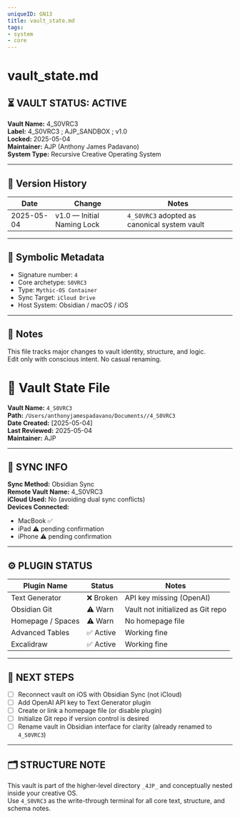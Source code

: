 ```yaml
---
uniqueID: GN13
title: vault_state.md
tags:
- system
- core
---
```


# vault_state.md

## ⏳ VAULT STATUS: ACTIVE
**Vault Name:** 4_S0VRC3  
**Label:** 4_S0VRC3 ; AJP_SANDBOX ; v1.0  
**Locked:** 2025-05-04  
**Maintainer:** AJP (Anthony James Padavano)  
**System Type:** Recursive Creative Operating System

---

## 🔄 Version History

| Date       | Change                          | Notes |
|------------|----------------------------------|-------|
| 2025-05-04 | v1.0 — Initial Naming Lock       | `4_S0VRC3` adopted as canonical system vault |

---

## 🧬 Symbolic Metadata

- Signature number: `4`
- Core archetype: `S0VRC3`
- Type: `Mythic-OS Container`
- Sync Target: `iCloud Drive`
- Host System: Obsidian / macOS / iOS

---

## 📌 Notes
This file tracks major changes to vault identity, structure, and logic.  
Edit only with conscious intent. No casual renaming.

# 🧭 Vault State File  
**Vault Name:** `4_S0VRC3`  
**Path:** `/Users/anthonyjamespadavano/Documents//4_S0VRC3`  
**Date Created:** [2025-05-04]  
**Last Reviewed:** 2025-05-04  
**Maintainer:** AJP

---

## 🔗 SYNC INFO  
**Sync Method:** Obsidian Sync  
**Remote Vault Name:** 4_S0VRC3  
**iCloud Used:** No (avoiding dual sync conflicts)  
**Devices Connected:**  
- MacBook ✅  
- iPad ⚠️ pending confirmation  
- iPhone ⚠️ pending confirmation  

---

## ⚙️ PLUGIN STATUS  

| Plugin Name       | Status     | Notes                              |
|-------------------|------------|-------------------------------------|
| Text Generator    | ❌ Broken  | API key missing (OpenAI)            |
| Obsidian Git      | ⚠️ Warn    | Vault not initialized as Git repo   |
| Homepage / Spaces | ⚠️ Warn    | No homepage file                    |
| Advanced Tables   | ✅ Active  | Working fine                        |
| Excalidraw        | ✅ Active  | Working fine                        |

---

## 📌 NEXT STEPS  
- [ ] Reconnect vault on iOS with Obsidian Sync (not iCloud)  
- [ ] Add OpenAI API key to Text Generator plugin  
- [ ] Create or link a homepage file (or disable plugin)  
- [ ] Initialize Git repo if version control is desired  
- [ ] Rename vault in Obsidian interface for clarity (already renamed to `4_S0VRC3`)  

---

## 🗂 STRUCTURE NOTE  
This vault is part of the higher-level directory `_4JP_` and conceptually nested inside your creative OS.  
Use `4_S0VRC3` as the write-through terminal for all core text, structure, and schema notes.  